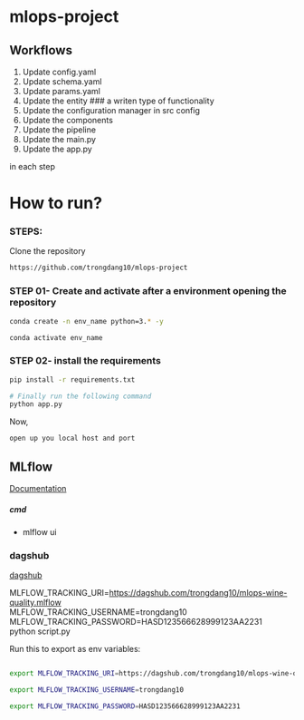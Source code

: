 # mlops-project

## Workflows

1. Update config.yaml
2. Update schema.yaml
3. Update params.yaml
4. Update the entity         ### a writen type of functionality
5. Update the configuration manager in src config
6. Update the components
7. Update the pipeline 
8. Update the main.py
9. Update the app.py


in each step


# How to run?
### STEPS:

Clone the repository

```bash
https://github.com/trongdang10/mlops-project
```
### STEP 01- Create and activate after  a environment opening the repository

```bash
conda create -n env_name python=3.* -y
```

```bash
conda activate env_name
```


### STEP 02- install the requirements
```bash
pip install -r requirements.txt
```


```bash
# Finally run the following command
python app.py
```

Now,
```bash
open up you local host and port
```



## MLflow

[Documentation](https://mlflow.org/docs/latest/index.html)


##### cmd
- mlflow ui

### dagshub
[dagshub](https://dagshub.com/)

MLFLOW_TRACKING_URI=https://dagshub.com/trongdang10/mlops-wine-quality.mlflow \
MLFLOW_TRACKING_USERNAME=trongdang10 \
MLFLOW_TRACKING_PASSWORD=HASD123566628999123AA2231 \
python script.py

Run this to export as env variables:

```bash

export MLFLOW_TRACKING_URI=https://dagshub.com/trongdang10/mlops-wine-quality.mlflow

export MLFLOW_TRACKING_USERNAME=trongdang10 

export MLFLOW_TRACKING_PASSWORD=HASD123566628999123AA2231

```

